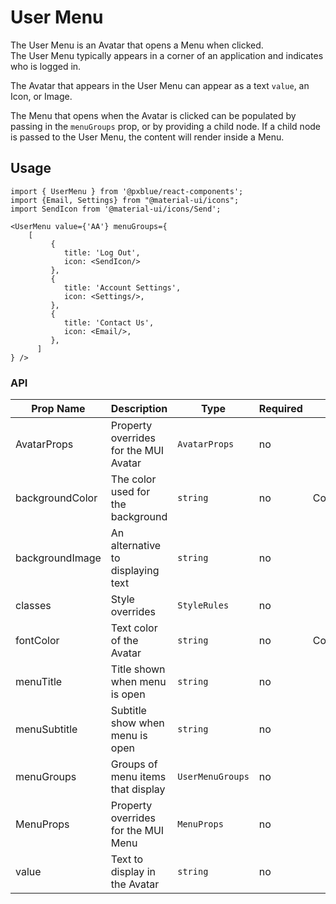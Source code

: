 # User Menu
The User Menu is an Avatar that opens a Menu when clicked.  
The User Menu typically appears in a corner of an application and indicates who is logged in.

The Avatar that appears in the User Menu can appear as a text `value`, an Icon, or Image.

The Menu that opens when the Avatar is clicked can be populated by passing in the `menuGroups` prop, or by providing a child node.
If a child node is passed to the User Menu, the content will render inside a Menu.

## Usage
```
import { UserMenu } from '@pxblue/react-components';
import {Email, Settings} from "@material-ui/icons";
import SendIcon from '@material-ui/icons/Send';

<UserMenu value={'AA'} menuGroups={
    [
         {
            title: 'Log Out',
            icon: <SendIcon/>
         },
         {
            title: 'Account Settings',
            icon: <Settings/>,
         },
         {
            title: 'Contact Us',
            icon: <Email/>,
         },
      ]
} />
```

### API
| Prop Name         | Description                             | Type                     | Required | Default             | Examples                                |
|-------------------|-----------------------------------------|--------------------------|----------|---------------------|-----------------------------------------|
| AvatarProps       | Property overrides for the MUI Avatar   | `AvatarProps`            | no       |                     |                                         |
| backgroundColor   | The color used for the background       | `string`                 | no       | Colors.blue[50]     |                                         |
| backgroundImage   | An alternative to displaying text       | `string`                 | no       |                     |                                         |
| classes           | Style overrides                         | `StyleRules`             | no       |                     |                                         |
| fontColor         | Text color of the Avatar                | `string`                 | no       | Colors.blue[500]    |                                         |
| menuTitle         | Title shown when menu is open           | `string`                 | no       |                     |                                         |
| menuSubtitle      | Subtitle show when menu is open         | `string`                 | no       |                     |                                         |
| menuGroups        | Groups of menu items that display       | `UserMenuGroups`         | no       |                     |                                         |
| MenuProps         | Property overrides for the MUI Menu     | `MenuProps`              | no       |                     |                                         |
| value             | Text to display in the Avatar           | `string`                 | no       |                     |                                         |

